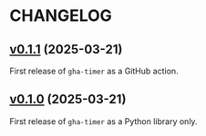 # CHANGELOG

## [v0.1.1] (2025-03-21)

First release of `gha-timer` as a GitHub action.

[v0.1.1]: https://github.com/fulcrumgenomics/fetch-through-merge-base/releases/tag/v0.1.1

## [v0.1.0] (2025-03-21)

First release of `gha-timer` as a Python library only.

[v0.1.0]: https://github.com/fulcrumgenomics/fetch-through-merge-base/releases/tag/v0.1.0

